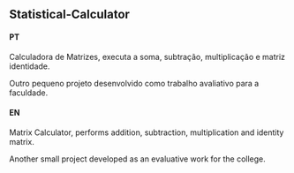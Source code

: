 ## Statistical-Calculator

#### PT

Calculadora de Matrizes, executa a soma, subtração, multiplicação e matriz identidade.

Outro pequeno projeto desenvolvido como trabalho avaliativo para a faculdade.

#### EN

Matrix Calculator, performs addition, subtraction, multiplication and identity matrix.

Another small project developed as an evaluative work for the college.
